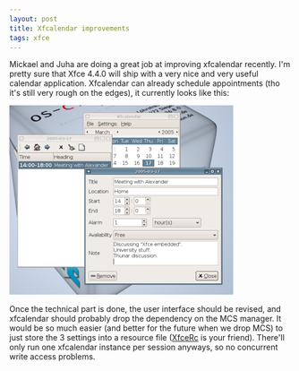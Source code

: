 ```yaml
---
layout: post
title: Xfcalendar improvements
tags: xfce
---
```


Mickael and Juha are doing a great job at improving xfcalendar recently. I'm pretty sure that Xfce 4.4.0 will ship with a very nice and very useful calendar application. Xfcalendar can already schedule appointments (tho it's still very rough on the edges), it currently looks like this:

<a href="/images/2005/xfcalendar-20050316.png"><img src="/images/2005/xfcalendar-20050316-thumb.png" border="0" /></a>

Once the technical part is done, the user interface should be revised, and xfcalendar should probably drop the dependency on the MCS manager. It would be so much easier (and better for the future when we drop MCS) to just store the 3 settings into a resource file (<a href="http://xfce.org/documentation/api-4.2/libxfce4util/libxfce4util-Resource-Config-File-Support.html">XfceRc</a> is your friend). There'll only run one xfcalendar instance per session anyways, so no concurrent write access problems.
